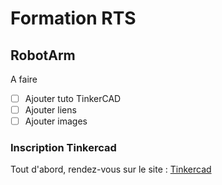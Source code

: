 # Formation RTS
## RobotArm

A faire
- [ ] Ajouter tuto TinkerCAD
- [ ] Ajouter liens
- [ ] Ajouter images

### Inscription Tinkercad

Tout d'abord, rendez-vous sur le site : [Tinkercad](https://www.tinkercad.com/)
